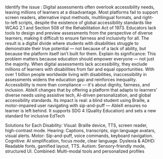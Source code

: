 Identify the issue : 
Digital assessments often overlook accessibility needs, leaving millions of learners at a disadvantage.
 Most platforms fail to support screen readers, alternative input methods, multilingual formats, and right-to-left scripts,
 despite the existence of global accessibility standards like WCAG 2.1 and Section 508 of the Rehabilitation Act of 1973.
 Educators lack tools to design and preview assessments from the perspective of diverse learners, making it difficult to
 ensure fairness and inclusivity for all.
 The result is a digital divide where students with disabilities struggle to demonstrate their true potential — not because
 of a lack of ability, but because the platform itself isn’t built for them.
 Explain its significance: 
This problem matters because education should empower everyone — not just the majority.
 When digital assessments lack accessibility, they exclude millions of learners with disabilities from fair and equal
 opportunities.
 With over 1 billion people worldwide living with disabilities, inaccessibility in assessments widens the education gap and
 reinforces inequality.
 Accessibility is more than compliance — it's about dignity, fairness, and inclusion.
 AbleX changes that by offering a platform that adapts to learners’ diverse needs using assistive tech, AI-driven
 personalization, and global accessibility standards.
 Its impact is real: a blind student using Braille, a motor-impaired user navigating with sip-and-puff — AbleX ensures no
 learner is left behind.
 It supports SDG 4 (Quality Education) and sets a new standard for inclusive EdTech


 Solutions for Each
 Disability:
 Visual: Braille device, TTS,
 screen reader, high-contrast
 mode.
 Hearing: Captions,
 transcripts, sign language
 avatars, visual alerts.
 Motor: Sip-and-puff, voice
 commands, keyboard navigation.
 Cognitive: AI simplification,
 focus mode, clear language.
 Dyslexia & ADHD: Readable
 fonts, gamified layout, TTS.
 Autism: Sensory-friendly mode,
 structured UI.
 Combined: Multi-modal tools
 and personalized profiles
